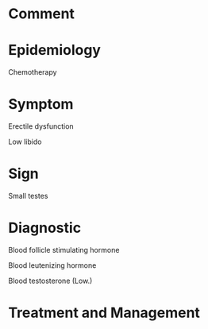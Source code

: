 # Comment

# Epidemiology

Chemotherapy

# Symptom

Erectile dysfunction

Low libido

# Sign

Small testes

# Diagnostic

Blood follicle stimulating hormone

Blood leutenizing hormone

Blood testosterone
(Low.)

# Treatment and Management
